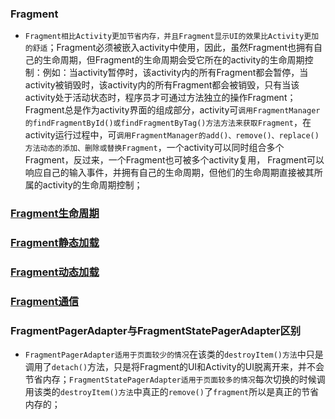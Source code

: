 ### Fragment
+ `Fragment相比Activity更加节省内存，并且Fragment显示UI的效果比Activity更加的舒适`；Fragment必须被嵌入activity中使用，因此，虽然Fragment也拥有自己的生命周期，但Fragment的生命周期会受它所在的activity的生命周期控制：例如：当activity暂停时，该activity内的所有Fragment都会暂停，当activity被销毁时，该activity内的所有Fragment都会被销毁，只有当该activity处于活动状态时，程序员才可通过方法独立的操作Fragment；Fragment总是作为activity界面的组成部分，activity可`调用FragmentManager的findFragmentById()或findFragmentByTag()方法方法来获取Fragment`，在activity运行过程中，可`调用FragmentManager的add()、remove()、replace()方法动态的添加、删除或替换Fragment`，一个activity可以同时组合多个Fragment，反过来，一个Fragment也可被多个activity复用， Fragment可以响应自己的输入事件，并拥有自己的生命周期，但他们的生命周期直接被其所属的activity的生命周期控制；
### [Fragment生命周期](https://github.com/ningbaoqi/Fragment/blob/master/README-life.md)
### [Fragment静态加载](https://github.com/ningbaoqi/Fragment/commit/076b5ea97272510724bbbb4535b51818c4538bc8)
### [Fragment动态加载](https://github.com/ningbaoqi/Fragment/commit/37495f35d929bdb965f8cf7ebf7f6784946bd2a8)
### [Fragment通信](https://github.com/ningbaoqi/Fragment/blob/master/README-tong.md)
### FragmentPagerAdapter与FragmentStatePagerAdapter区别
+ `FragmentPagerAdapter适用于页面较少的情况`在该类的`destroyItem()方法`中只是调用了`detach()`方法，只是将Fragment的UI和Activity的UI脱离开来，并不会节省内存；`FragmentStatePagerAdapter适用于页面较多的情况`每次切换的时候调用该类的`destroyItem()方法`中真正的`remove()`了`fragment`所以是真正的节省内存的；
